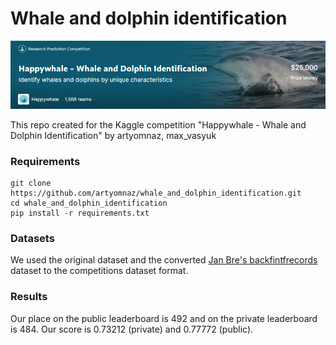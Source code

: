 # Whale and dolphin identification

![banner](sup_mat/banner.png)

This repo created for the Kaggle competition "Happywhale - Whale and Dolphin Identification" by artyomnaz, max_vasyuk

### Requirements
```
git clone https://github.com/artyomnaz/whale_and_dolphin_identification.git
cd whale_and_dolphin_identification
pip install -r requirements.txt
```

### Datasets
We used the original dataset and the converted [Jan Bre's backfintfrecords](https://www.kaggle.com/datasets/jpbremer/backfintfrecords) dataset to the competitions dataset format.

### Results
Our place on the public leaderboard is 492 and on the private leaderboard is 484. Our score is 0.73212 (private) and 0.77772 (public).
